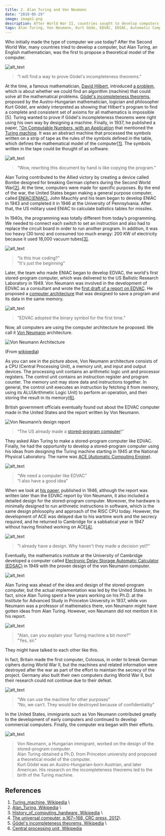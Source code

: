 ```yaml
---
title: 2. Alan Turing and Von Neumann
date: "2019-05-29"
image: image2.png
description: After World War II, countries sought to develop computers. Alan Turing first proposed a theoretical computer model, influencing the design of modern computing. He aimed to prove Gödel's incompleteness theorems by designing a theoretical machine, leading to the Turing machine concept. Concurrently, the U.S. developed ENIAC, a general-purpose computer, evolving into the EDVAC with Von Neumann's input, establishing the foundation for modern computer architecture...
tags: Alan Turing, Von Neumann, Kurt Göde, EDVAC, EDSAC, Automatic Computing Engine
---
```


Who initially made the type of computer we use today? After the Second World War,  many countries tried to develop a computer, but Alan Turing, an English mathematician, was the first to propose a theoretical model of the computer.

![alt_text](images/2_1.png "size:80%")
> "I will find a way to prove Gödel's incompleteness theorems."

At the time, a famous mathematician, [David Hilbert](https://en.wikipedia.org/wiki/David_Hilbert), introduced [a problem](https://en.wikipedia.org/wiki/Hilbert%27s_second_problem), which is about whether we could find an algorithm (machine) that could solve all the mathematical problems. [Gödel's incompleteness theorems](https://en.wikipedia.org/wiki/G%C3%B6del%27s_incompleteness_theorems), proposed by the Austro-Hungarian mathematician, logician and philosopher Kurt Gödel, are widely interpreted as showing that Hilbert's program to find a complete and consistent set of axioms for all mathematics is impossible [5]. Turing wanted to prove if Gödel's incompleteness theorems were right using his own way by designing a machine. Finally, in 1937, he published a paper, ["On Computable Numbers, with an Application](https://www.cs.virginia.edu/~robins/Turing_Paper_1936.pdf) that mentioned the [Turing machine](https://en.wikipedia.org/wiki/Turing_machine). It was an abstract machine that processed the symbols written on a strip of tape as the rules of the symbols defined in the table, which defines the mathematical model of the computer[&#91;1&#93;][1]. The symbols written in the tape could be thought of as software.

![alt_text](images/2_2.png "size:80%")
> “Wow, rewriting this document by hand is like copying the program.”

Alan Turing contributed to the Allied victory by creating a device called Bombe designed for breaking German ciphers during the Second World War[&lbrack;2&rbrack;][2]. At the time, computers were made for specific purposes. By the end of the war, the United States began making a general purpose computer, called [ENIAC(ENIAC).](https://ko.wikipedia.org/wiki/%EC%97%90%EB%8B%88%EC%95%85) John Mauchly and his team began to develop ENIAC in 1943 and completed it in 1946 at the University of Pennsylvania. After that, the US military used ENIAC to calculate ballistics tables for missiles.

In 1940s, the programming was totally different from today’s programming. We needed to connect each switch to set an instruction and also had to replace the circuit board in order to run another program. In addition, it was too heavy (30 tons) and consumed too much energy: 200 KW of electricity because it used 18,000 vacuum tubes[&lbrack;3&rbrack;][3].

![alt_text](images/2_3.png)
> “Is this true coding?” \
> "It's just the beginning"

Later, the team who made ENIAC began to develop EDVAC, the world's first stored-program computer, which was delivered to the US Ballistic Research Laboratory in 1949. Von Neumann was involved in the development of EDVAC as a consultant and wrote the [first draft of a report on EDVAC](http://www.virtualtravelog.net/wp/wp-content/media/2003-08-TheFirstDraft.pdf). He proposed a [computer architecture](https://en.wikipedia.org/wiki/Computer_architecture) that was designed to save a program and its data in the same memory.

![alt_text](images/2_4.png "size:90%")
> ”EDVAC adopted the binary symbol for the first time.”

Now, all computers are using the computer architecture he proposed. We call it [Von Neumann](https://ko.wikipedia.org/wiki/%ED%8F%B0_%EB%85%B8%EC%9D%B4%EB%A7%8C_%EA%B5%AC%EC%A1%B0) architecture.


![Von Neumann Architecture](images/image5.png "Von Neumann Architecture")

(From [wikipedia](https://en.wikipedia.org/wiki/Von_Neumann_architecture#/media/File:Von_Neumann_Architecture.svg))

As you can see in the picture above, Von Neumann architecture consists of a CPU (Central Processing Unit), a memory unit, and input and output devices. The processing unit contains an arithmetic logic unit and processor registers. The control unit contains an instruction register and program counter. The memory unit may store data and instructions together. In general, the control unit executes an instruction by fetching it from memory, using its ALU(Arithmetic Logic Unit) to perform an operation, and then storing the result in its memory[&lbrack;6&rbrack;][6].

British government officials eventually found out about the EDVAC computer made in the United States and the report written by Von Neumann.

![Von Neumann’s design report](images/2_5.png "size:90%")
> “The US already made a [stored-program computer](https://en.wikipedia.org/wiki/Stored-program_computer)!”

They asked Alan Turing to make a stored-program computer like EDVAC. Finally, he had the opportunity to develop a stored-program computer using his ideas from ​designing the Turing machine starting in 1945 at the National Physical Laboratory. The name was [ACE (Automatic Computing Engine)](https://en.wikipedia.org/wiki/Automatic_Computing_Engine).


![alt_text](images/2_6.png "size:80%")
> “We need a computer like EDVAC” \
> “I also have a good idea”

When we look at [his paper,](https://www.amazon.com/Turings-Report-1946-Other-Papers/dp/0262031140) published in 1946, although the report was written later than the EDVAC report by Von Neumann, it also included a detailed design for the stored-program computer. Moreover, the hardware is minimally designed to run arithmetic instructions in software, which is the same design philosophy and approach of the RISC CPU today. However, the development of ACE was delayed due to his wartime work and the secrecy required, and he returned to Cambridge for a sabbatical year in 1947 without having finished working on ACE[&lbrack;4&rbrack;][4].


![alt_text](images/2_7.png "size:80%")
> "I already have a design. Why haven't they made a decision yet?"

Eventually, the mathematics institute at the University of Cambridge developed a computer called [Electronic Delay Storage Automatic Calculator (EDSAC)](https://ko.wikipedia.org/wiki/%EC%97%90%EB%93%9C%EC%82%AD) in 1949 with the proven design of the von Neumann computer.

![alt_text](images/2_8.png "EDSAC size:80%")

Alan Turing was ahead of the idea and design of the stored-program computer, but the actual implementation was led by the United States. In fact, since Alan Turing spent a few years working on his Ph.D. at the Institute for Advanced Study in Princeton University in 1937, while von Neumann was a professor of mathematics there, von Neumann might have gotten ideas from Alan Turing. However, von Neumann did not mention it in his report.

![alt_text](images/2_9.png "size:80%")
> "Alan, can you explain your Turing machine a bit more?" \
> "Yes, sir."

They might have talked to each other like this.

In fact, Britain made the first computer, Colossus, in order to break German ciphers during World War II, but the machines and related information were destroyed after the war as part of the effort to maintain the secrecy of the project. Germany also built their own computers during World War II, but their research could not continue due to their defeat.

![alt_text](images/2_10.png)
> “We can use the machine for other purposes” \
> “No, we can’t. They would be destroyed because of confidentiality”

In the United States, immigrants such as Von Neumann contributed greatly to the development of early computers and continued to develop commercial computers. Finally, the computer era began with their efforts.

![alt_text](images/2_11.png)
> Von Neumann, a Hungarian immigrant, worked on the design of the stored-program computer. \
> Alan Turing obtained a Ph.D. from Princeton university and proposed a theoretical model of the computer. \
> Kurt Gödel was an Austro-Hungarian-born Austrian, and later American. His research on the incompleteness theorems led to the birth of the Turing machine.

## References

1. [Turing_machine, Wikipedia](https://en.wikipedia.org/wiki/Turing_machine) \
2. [Alan_Turing, Wikipedia](https://en.wikipedia.org/wiki/Alan_Turing) \
3. [History_of_computing_hardware, Wikipedia](https://en.wikipedia.org/wiki/History_of_computing_hardware) \
4. [The universal computer, p.167~168, CRC press, 2012](https://www.amazon.com/Universal-Computer-Road-Leibniz-Turing/dp/1466505192)\
5. [Gödel's incompleteness theorems, Wikipedia](https://en.wikipedia.org/wiki/G%C3%B6del%27s_incompleteness_theorems) \
6. [Central processing unit, Wikipedia](https://en.wikipedia.org/wiki/Central_processing_unit)


[1]: https://en.wikipedia.org/wiki/Turing_machine "Turing Machine, Wikipedia"
[2]: https://en.wikipedia.org/wiki/Alan_Turing "Alan_Turing, Wikipedia"
[3]: https://en.wikipedia.org/wiki/History_of_computing_hardware "History_of_computing_hardware, Wikipedia"
[4]: https://www.amazon.com/Universal-Computer-Road-Leibniz-Turing/dp/1466505192 "The universal computer, p.167~168, CRC press, 2012"
[6]: https://en.wikipedia.org/wiki/Central_processing_unit "Central processing unit, Wikipedia"
